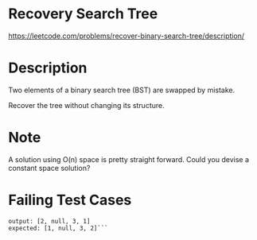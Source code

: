 # Recovery Search Tree

https://leetcode.com/problems/recover-binary-search-tree/description/

# Description

Two elements of a binary search tree (BST) are swapped by mistake.

Recover the tree without changing its structure.

# Note
A solution using O(n) space is pretty straight forward. Could you devise a constant space solution?

# Failing Test Cases

```test case: [2, null, 3, 1]
output: [2, null, 3, 1]
expected: [1, null, 3, 2]```


